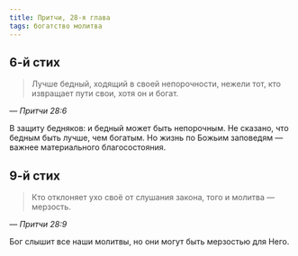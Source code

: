 ```yaml
---
title: Притчи, 28-я глава
tags: богатство молитва
---
```


## 6-й стих

> Лучше бедный, ходящий в своей непорочности, нежели тот, кто извращает пути свои, хотя он и богат.

— <cite>Притчи&nbsp;28:6</cite>

В защиту бедняков: и бедный может быть непорочным. Не сказано, что бедным быть лучше, чем богатым. Но жизнь по Божьим заповедям — важнее
материального благосостояния.

## 9-й стих

> Кто отклоняет ухо своё от слушания закона, того и молитва — мерзость.

— <cite>Притчи&nbsp;28:9</cite>

Бог слышит все наши молитвы, но они могут быть мерзостью для Него.
